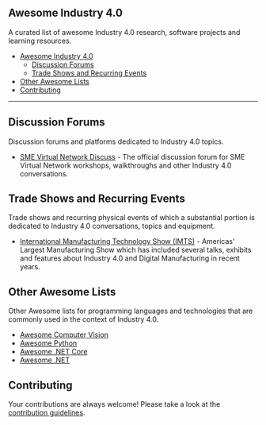 ## Awesome Industry 4.0

A curated list of awesome Industry 4.0 research, software projects and learning resources.

- [Awesome Industry 4.0](#awesome-industry-40)
    - [Discussion Forums](#discussion-forums)
    - [Trade Shows and Recurring Events](#trade-shows-and-recurring-events)
- [Other Awesome Lists](#other-awesome-lists)
- [Contributing](#contributing)

- - -

## Discussion Forums

Discussion forums and platforms dedicated to Industry 4.0 topics.

* [SME Virtual Network Discuss](https://discuss.smevirtual.com/) - The official discussion forum for SME Virtual Network workshops, walkthroughs and other Industry 4.0 conversations.

## Trade Shows and Recurring Events

Trade shows and recurring physical events of which a substantial portion is
dedicated to Industry 4.0 conversations, topics and equipment.

* [International Manufacturing Technology Show (IMTS)](https://www.imts.com/) - Americas' Largest Manufacturing Show which has included several talks, exhibits and features about Industry 4.0 and Digital Manufacturing in recent years.

## Other Awesome Lists

Other Awesome lists for programming languages and technologies that are commonly
used in the context of Industry 4.0.

* [Awesome Computer Vision](https://github.com/jbhuang0604/awesome-computer-vision)
* [Awesome Python](https://github.com/vinta/awesome-python)
* [Awesome .NET Core](https://github.com/thangchung/awesome-dotnet-core)
* [Awesome .NET](https://github.com/quozd/awesome-dotnet)

## Contributing

Your contributions are always welcome! Please take a look at the [contribution guidelines](https://github.com/smevirtual/awesome-industry4.0/blob/master/CONTRIBUTING.md).